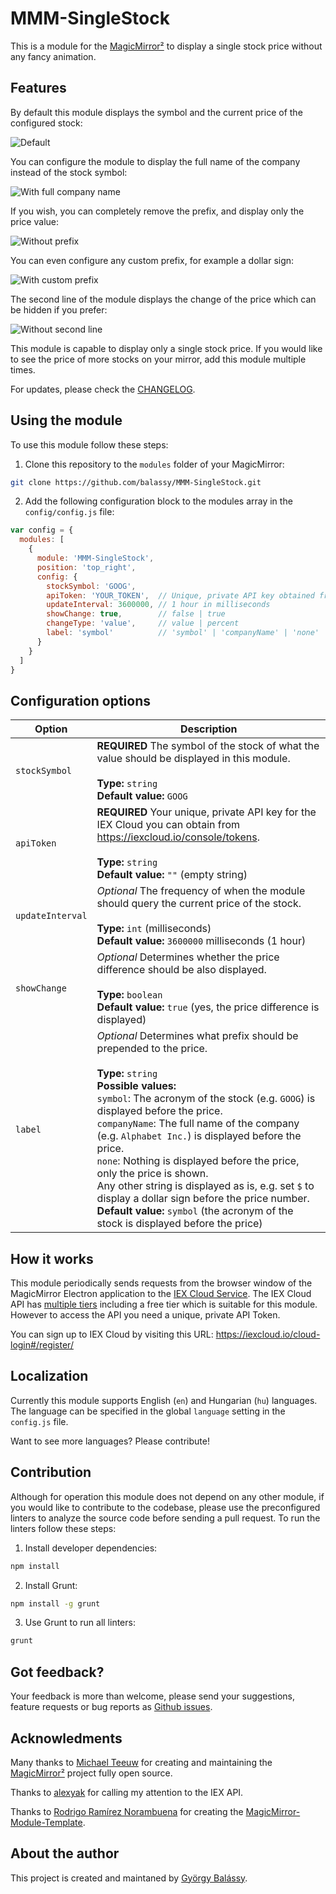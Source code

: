 # MMM-SingleStock

This is a module for the [MagicMirror²](https://github.com/MichMich/MagicMirror/) to display a single stock price without any fancy animation.

## Features

By default this module displays the symbol and the current price of the configured stock:

![Default](https://raw.githubusercontent.com/balassy/MMM-SingleStock/master/doc/screenshot-default.png)

You can configure the module to display the full name of the company instead of the stock symbol:

![With full company name](https://raw.githubusercontent.com/balassy/MMM-SingleStock/master/doc/screenshot-companyname.png)

If you wish, you can completely remove the prefix, and display only the price value:

![Without prefix](https://raw.githubusercontent.com/balassy/MMM-SingleStock/master/doc/screenshot-none.png)

You can even configure any custom prefix, for example a dollar sign:

![With custom prefix](https://raw.githubusercontent.com/balassy/MMM-SingleStock/master/doc/screenshot-customprefix.png)

The second line of the module displays the change of the price which can be hidden if you prefer:

![Without second line](https://raw.githubusercontent.com/balassy/MMM-SingleStock/master/doc/screenshot-nochange.png)

This module is capable to display only a single stock price. If you would like to see the price of more stocks on your mirror, add this module multiple times.

For updates, please check the [CHANGELOG](https://github.com/balassy/MMM-SingleStock/blob/master/CHANGELOG.md).

## Using the module

To use this module follow these steps:

1. Clone this repository to the `modules` folder of your MagicMirror:

```bash
git clone https://github.com/balassy/MMM-SingleStock.git
```

2. Add the following configuration block to the modules array in the `config/config.js` file:

```js
var config = {
  modules: [
    {
      module: 'MMM-SingleStock',
      position: 'top_right',
      config: {
        stockSymbol: 'GOOG',
        apiToken: 'YOUR_TOKEN',  // Unique, private API key obtained from https://iexcloud.io/console/tokens
        updateInterval: 3600000, // 1 hour in milliseconds
        showChange: true,        // false | true
        changeType: 'value',     // value | percent
        label: 'symbol'          // 'symbol' | 'companyName' | 'none' | any string
      }
    }
  ]
}
```

## Configuration options

| Option           | Description
|----------------- |-----------
| `stockSymbol`    | **REQUIRED** The symbol of the stock of what the value should be displayed in this module. <br><br> **Type:** `string` <br>**Default value:** `GOOG`
| `apiToken`       | **REQUIRED** Your unique, private API key for the IEX Cloud you can obtain from https://iexcloud.io/console/tokens. <br><br> **Type:** `string` <br>**Default value:** `""` (empty string)
| `updateInterval` | *Optional* The frequency of when the module should query the current price of the stock. <br><br>**Type:** `int` (milliseconds) <br>**Default value:** `3600000` milliseconds (1 hour)
| `showChange`     | *Optional* Determines whether the price difference should be also displayed. <br><br>**Type:** `boolean` <br>**Default value:** `true` (yes, the price difference is displayed)
| `label`          | *Optional* Determines what prefix should be prepended to the price. <br><br>**Type:** `string` <br>**Possible values:** <br>`symbol`: The acronym of the stock (e.g. `GOOG`) is displayed before the price.<br>`companyName`: The full name of the company (e.g. `Alphabet Inc.`) is displayed before the price.<br>`none`: Nothing is displayed before the price, only the price is shown.<br>Any other string is displayed as is, e.g. set `$` to display a dollar sign before the price number.<br>**Default value:** `symbol` (the acronym of the stock is displayed before the price)

## How it works

This module periodically sends requests from the browser window of the MagicMirror Electron application to the [IEX Cloud Service](https://iextrading.com/developer/). The IEX Cloud API has [multiple tiers](https://iexcloud.io/pricing/) including a free tier which is suitable for this module. However to access the API you need a unique, private API Token.

You can sign up to IEX Cloud by visiting this URL: https://iexcloud.io/cloud-login#/register/

## Localization

Currently this module supports English (`en`) and Hungarian (`hu`) languages. The language can be specified in the global `language` setting in the `config.js` file.

Want to see more languages? Please contribute!

## Contribution

Although for operation this module does not depend on any other module, if you would like to contribute to the codebase, please use the preconfigured linters to analyze the source code before sending a pull request. To run the linters follow these steps:

1. Install developer dependencies:

```bash
npm install
```

2. Install Grunt:

```bash
npm install -g grunt
```

3. Use Grunt to run all linters:

```bash
grunt
```

## Got feedback?

Your feedback is more than welcome, please send your suggestions, feature requests or bug reports as [Github issues](https://github.com/balassy/MMM-SingleStock/issues).

## Acknowledments

Many thanks to [Michael Teeuw](https://github.com/MichMich) for creating and maintaining the [MagicMirror²](https://github.com/MichMich/MagicMirror/) project fully open source.

Thanks to [alexyak](https://github.com/alexyak) for calling my attention to the IEX API.

Thanks to [Rodrigo Ramírez Norambuena](https://github.com/roramirez) for creating the [MagicMirror-Module-Template](https://github.com/roramirez/MagicMirror-Module-Template).


## About the author

This project is created and maintaned by [György Balássy](https://www.linkedin.com/in/balassy).
